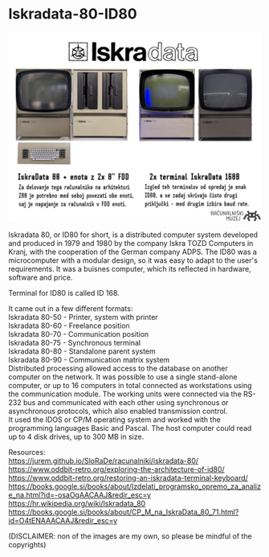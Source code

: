 # Iskradata-80-ID80
![Iskradata 80 (Računalniški Muzej)](https://github.com/rihardgDev/Iskradata-80-ID80/blob/main/Pictures/329009109_552718136810947_6477937635962921588_n.jpg)  

Iskradata 80, or ID80 for short, is a distributed computer system developed and produced in 1979 and 1980 by the company Iskra TOZD Computers in Kranj, with the cooperation of the German company ADPS. The ID80 was a microcomputer with a modular design, so it was easy to adapt to the user's requirements.
It was a buisnes computer, which its reflected in hardware, software and price.

Terminal for ID80 is called ID 168.


It came out in a few different formats:  
Iskradata 80-50 - Printer, system with printer  
Iskradata 80-60 - Freelance position  
Iskradata 80-70 - Communication position  
Iskradata 80-75 - Synchronous terminal  
Iskradata 80-80 - Standalone parent system  
Iskradata 80-90 - Communication matrix system  
Distributed processing allowed access to the database on another computer on the network. It was possible to use a single stand-alone computer, or up to 16 computers in total connected as workstations using the communication module. The working units were connected via the RS-232 bus and communicated with each other using synchronous or asynchronous protocols, which also enabled transmission control.  
It used the IDOS or CP/M operating system and worked with the programming languages ​​Basic and Pascal. The host computer could read up to 4 disk drives, up to 300 MB in size.

Resources:  
https://jurem.github.io/SloRaDe/racunalniki/iskradata-80/  
https://www.oddbit-retro.org/exploring-the-architecture-of-id80/  
https://www.oddbit-retro.org/restoring-an-iskradata-terminal-keyboard/  
https://books.google.si/books/about/Izdelati_programsko_opremo_za_analize_na.html?id=-osaOgAACAAJ&redir_esc=y  
https://hr.wikipedia.org/wiki/Iskradata_80  
https://books.google.si/books/about/CP_M_na_IskraData_80_71.html?id=O4tENAAACAAJ&redir_esc=y  



(DISCLAIMER: non of the images are my own, so please be mindful of the copyrights) 
